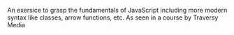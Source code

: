 An exersice to grasp the fundamentals of JavaScript including more modern syntax like classes, arrow functions, etc. As seen in a course by Traversy Media
